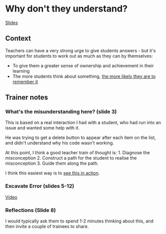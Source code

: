 # Why don't they understand?

[Slides](https://docs.google.com/presentation/d/19HGxu1iprWc_bs2VCStFA64wrluW0pT28Xb_XhEfzto/edit?usp=sharing)

## Context

Teachers can have a very strong urge to give students answers - but it's important for students to work out as much as they can by themselves:

* To give them a greater sense of ownership and achievement in their learning
* The more students think about something, [the more likely they are to remember it](https://www.aft.org/sites/default/files/periodicals/willingham\_0.pdf)

## Trainer notes

### What's the misunderstanding here? (slide 3)

This is based on a real interaction I had with a student, who had run into an issue and wanted some help with it.

He was trying to get a delete button to appear after each item on the list, and didn't understand why his code wasn't working.

At this point, I think a good teacher train of thought is: 1. Diagnose the misconception 2. Construct a path for the student to realise the misconception 3. Guide them along the path.

I think this easiest way is to [see this in action](https://www.loom.com/share/f055dc062d494a388d38cb39bbe0902d).

### Excavate Error (slides 5-12)

[Video](https://www.loom.com/share/957244fcbe8942ad9a15776a43fc8e42)

### Reflections (Slide 8)

I would typically ask them to spend 1-2 minutes thinking about this, and then invite a couple of trainees to share.
